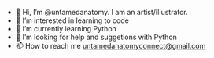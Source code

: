 - 👋 Hi, I’m @untamedanatomy. I am an artist/Illustrator.
- 👀 I’m interested in learning to code
- 🌱 I’m currently learning Python
- 💞️ I’m looking for help and suggetions with Python
- 📫 How to reach me untamedanatomyconnect@gmail.com

<!---
untamedanatomy/untamedanatomy is a ✨ special ✨ repository because its `README.md` (this file) appears on your GitHub profile.
You can click the Preview link to take a look at your changes.
--->
